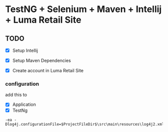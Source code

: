 # TestNG + Selenium + Maven + Intellij + Luma Retail Site

## TODO

- [x] Setup Intellij
- [x] Setup Maven Dependencies
- [x] Create account in Luma Retail Site


### configuration
add this to
- [x] Application
- [x] TestNg
````
-ea -Dlog4j.configurationFile=$ProjectFileDir$\src\main\resources\log4j2.xml
````

